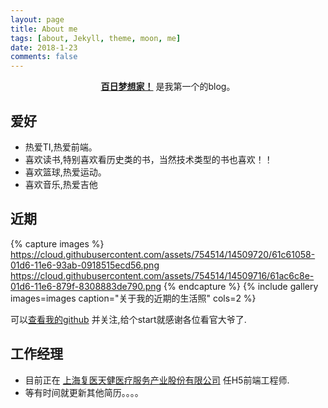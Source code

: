 ```yaml
---
layout: page
title: About me
tags: [about, Jekyll, theme, moon, me]
date: 2018-1-23
comments: false
---
```

    
<center><a href="http://www.xieminye.xyz/"><b>百日梦想家！</b></a> 是我第一个的blog。</center>

## 爱好
* 热爱TI,热爱前端。
* 喜欢读书,特别喜欢看历史类的书，当然技术类型的书也喜欢！！
* 喜欢篮球,热爱运动。
* 喜欢音乐,热爱吉他

## 近期

{% capture images %}
    https://cloud.githubusercontent.com/assets/754514/14509720/61c61058-01d6-11e6-93ab-0918515ecd56.png
    https://cloud.githubusercontent.com/assets/754514/14509716/61ac6c8e-01d6-11e6-879f-8308883de790.png
{% endcapture %}
{% include gallery images=images caption="关于我的近期的生活照" cols=2 %}

可以[查看我的github](https://github.com/z6269773) 并关注,给个start就感谢各位看官大爷了.

## 工作经理

* 目前正在 [上海复医天健医疗服务产业股份有限公司](http://www.fumedtj.com) 任H5前端工程师.
* 等有时间就更新其他简历。。。。      
<!-- [Install Moon](https://github.com/TaylanTatli/Moon){: .btn} -->
